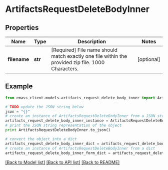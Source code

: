 # ArtifactsRequestDeleteBodyInner


## Properties
Name | Type | Description | Notes
------------ | ------------- | ------------- | -------------
**filename** | **str** | [Required] File name should match exactly one file within the provided zip file. 1000 Characters. | [optional] 

## Example

```python
from emass_client.models.artifacts_request_delete_body_inner import ArtifactsRequestDeleteBodyInner

# TODO update the JSON string below
json = "{}"
# create an instance of ArtifactsRequestDeleteBodyInner from a JSON string
artifacts_request_delete_body_inner_instance = ArtifactsRequestDeleteBodyInner.from_json(json)
# print the JSON string representation of the object
print ArtifactsRequestDeleteBodyInner.to_json()

# convert the object into a dict
artifacts_request_delete_body_inner_dict = artifacts_request_delete_body_inner_instance.to_dict()
# create an instance of ArtifactsRequestDeleteBodyInner from a dict
artifacts_request_delete_body_inner_form_dict = artifacts_request_delete_body_inner.from_dict(artifacts_request_delete_body_inner_dict)
```
[[Back to Model list]](../README.md#documentation-for-models) [[Back to API list]](../README.md#documentation-for-api-endpoints) [[Back to README]](../README.md)



